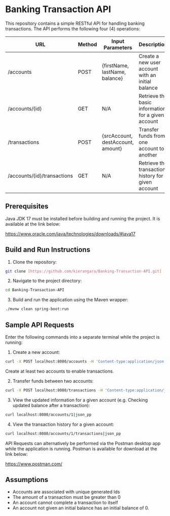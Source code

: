 # Banking Transaction API

This repository contains a simple RESTful API for handling banking transactions. The API performs the following four (4) operations:

| URL               | Method   | Input Parameters | Description|
|-------------------|-------------|-------------|-------------------------------------|
| /accounts           | POST | {firstName, lastName, balance} | Create a new user account with an initial balance |
| /accounts/{id}      | GET | N/A | Retrieve the basic information for a given account |
| /transactions      | POST | {srcAccount, destAccount, amount} | Transfer funds from one account to another |
| /accounts/{id}/transactions | GET | N/A | Retrieve the transaction history for a given account |


## Prerequisites
Java JDK 17 must be installed before building and running the project. It is available at the link below:

https://www.oracle.com/java/technologies/downloads/#java17

## Build and Run Instructions

1. Clone the repository:

```bash
git clone [https://github.com/kierangara/Banking-Transaction-API.git]
```

2. Navigate to the project directory:

```bash
cd Banking-Transaction-API
```

3. Build and run the application using the Maven wrapper:

```bash
./mvnw clean spring-boot:run
```

## Sample API Requests
Enter the following commands into a separate terminal while the project is running:

1. Create a new account:

```bash
curl -X POST localhost:8080/accounts -H 'Content-type:application/json' -d '{"firstName": "John", "lastName": "Smith", "balance": "200"}'|json_pp
```
Create at least two accounts to enable transactions.

2. Transfer funds between two accounts:

```bash
curl -X POST localhost:8080/transactions -H 'Content-type:application/json' -d '{"srcAccount": "1", "destAccount": "2", "amount": "100"}'|json_pp
```

3. View the updated information for a given account (e.g. Checking updated balance after a transaction):

```bash
curl localhost:8080/accounts/1|json_pp
```

4. View the transaction history for a given account:

```bash
curl localhost:8080/accounts/1/transactions|json_pp
```

API Requests can alternatively be performed via the Postman desktop app while the application is running. Postman is available for download at the link below:

https://www.postman.com/

## Assumptions
- Accounts are associated with unique generated Ids
- The amount of a transaction must be greater than 0
- An account cannot complete a transaction to itself
- An account not given an initial balance has an initial balance of 0.
